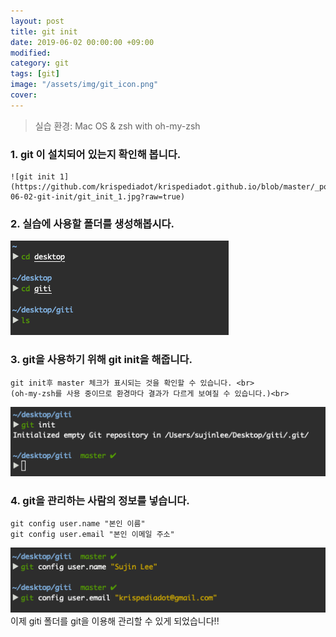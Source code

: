 ```yaml
---
layout: post
title: git init
date: 2019-06-02 00:00:00 +09:00
modified: 
category: git
tags: [git]
image: "/assets/img/git_icon.png"
cover: 
---
```


>실습 환경: Mac OS & zsh with oh-my-zsh

### 1. git 이 설치되어 있는지 확인해 봅니다.
    ![git init 1](https://github.com/krispediadot/krispediadot.github.io/blob/master/_posts/dev/git/2019-06-02-git-init/git_init_1.jpg?raw=true)

### 2. 실습에 사용할 폴더를 생성해봅시다.
  ![git init 2](https://github.com/krispediadot/krispediadot.github.io/blob/master/_posts/dev/git/2019-06-02-git-init/git_init_2.jpg?raw=true)
### 3. git을 사용하기 위해 git init을 해줍니다.
    git init후 master 체크가 표시되는 것을 확인할 수 있습니다. <br>
    (oh-my-zsh를 사용 중이므로 환경마다 결과가 다르게 보여질 수 있습니다.)<br>
    
  ![git init 3](https://github.com/krispediadot/krispediadot.github.io/blob/master/_posts/dev/git/2019-06-02-git-init/git_init_3.jpg?raw=true)
### 4. git을 관리하는 사람의 정보를 넣습니다.
```
git config user.name "본인 이름"
git config user.email "본인 이메일 주소"
```
  ![git init 4](https://github.com/krispediadot/krispediadot.github.io/blob/master/_posts/dev/git/2019-06-02-git-init/git_init_4.jpg?raw=true)<br>
이제 giti 폴더를 git을 이용해 관리할 수 있게 되었습니다!!<br>

<div class="divider"></div>

